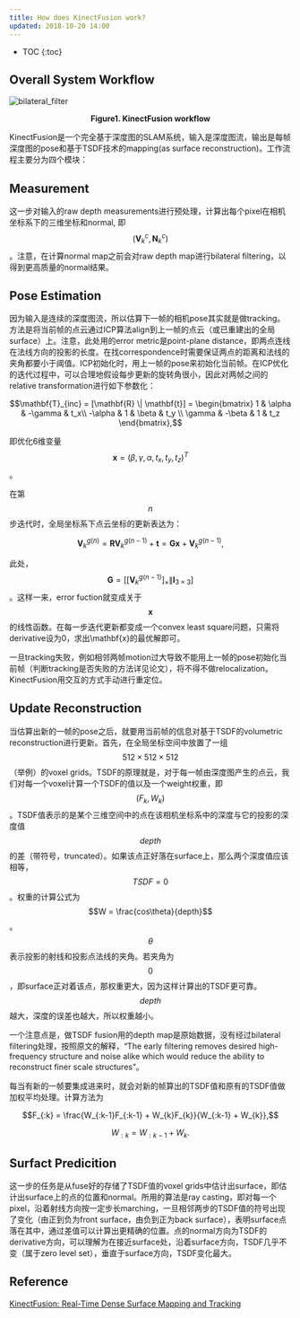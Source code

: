 ```yaml
---
title: How does KinectFusion work?
updated: 2018-10-20 14:00
---
```



* TOC
{:toc}

## Overall System Workflow

![bilateral_filter]({{site.baseurl}}/images/kinectfusion.png)
**<center>Figure1. KinectFusion workflow</center>**

KinectFusion是一个完全基于深度图的SLAM系统，输入是深度图流，输出是每帧深度图的pose和基于TSDF技术的mapping(as surface reconstruction)。工作流程主要分为四个模块：

## Measurement

这一步对输入的raw depth measurements进行预处理，计算出每个pixel在相机坐标系下的三维坐标和normal, 即$$(\mathbf{V}_k^c, \mathbf{N}_k^c)$$。注意，在计算normal map之前会对raw depth map进行bilateral filtering，以得到更高质量的normal结果。

## Pose Estimation

因为输入是连续的深度图流，所以估算下一帧的相机pose其实就是做tracking。方法是将当前帧的点云通过ICP算法align到上一帧的点云（或已重建出的全局surface）上。注意，此处用的error metric是point-plane distance，即两点连线在法线方向的投影的长度。在找correspondence时需要保证两点的距离和法线的夹角都要小于阈值。ICP初始化时，用上一帧的pose来初始化当前帧。在ICP优化的迭代过程中，可以合理地假设每步更新的旋转角很小，因此对两帧之间的relative transformation进行如下参数化：

$$\mathbf{T}_{inc} = [\mathbf{R} \| \mathbf{t}] = \begin{bmatrix} 1 & \alpha & -\gamma & t_x\\ -\alpha & 1 & \beta & t_y \\ \gamma & -\beta & 1 & t_z  \end{bmatrix},$$

即优化6维变量$$\mathbf{x}=(\beta, \gamma, \alpha, t_x, t_y, t_z)^T$$。

在第$$n$$步迭代时，全局坐标系下点云坐标的更新表达为：

$${\mathbf{V}_k^g}^{(n)} = \mathbf{R} {\mathbf{V}_k^g}^{(n-1)} + \mathbf{t} = \mathbf{G} \mathbf{x} + {\mathbf{V}_k^g}^{(n-1)},$$

此处，$$\mathbf{G}=\left[ [{\mathbf{V}_k^g}^{(n-1)}]_{\times} \| \mathbf{I}_{3\times3} \right]$$。这样一来，error fuction就变成关于$$\mathbf{x}$$的线性函数。在每一步迭代更新都变成一个convex least square问题，只需将derivative设为0，求出\mathbf{x}的最优解即可。

一旦tracking失败，例如相邻两帧motion过大导致不能用上一帧的pose初始化当前帧（判断tracking是否失败的方法详见论文），将不得不做relocalization。KinectFusion用交互的方式手动进行重定位。

## Update Reconstruction

当估算出新的一帧的pose之后，就要用当前帧的信息对基于TSDF的volumetric reconstruction进行更新。首先，在全局坐标空间中放置了一组$$512\times512\times512$$（举例）的voxel grids。TSDF的原理就是，对于每一帧由深度图产生的点云，我们对每一个voxel计算一个TSDF的值以及一个weight权重，即$$(F_k, W_k)$$。TSDF值表示的是某个三维空间中的点在该相机坐标系中的深度与它的投影的深度值$$depth$$的差（带符号，truncated）。如果该点正好落在surface上，那么两个深度值应该相等，$$TSDF=0$$。权重的计算公式为$$W = \frac{cos\theta}{depth}$$。$$\theta$$表示投影的射线和投影点法线的夹角。若夹角为$$0$$，即surface正对着该点，那权重更大，因为这样计算出的TSDF更可靠。$$depth$$越大，深度的误差也越大，所以权重越小。

一个注意点是，做TSDF fusion用的depth map是原始数据，没有经过bilateral filtering处理，按照原文的解释，“The early filtering removes desired high-frequency structure and noise alike which would reduce the ability to reconstruct finer scale structures”。

每当有新的一帧要集成进来时，就会对新的帧算出的TSDF值和原有的TSDF值做加权平均处理。计算方法为

$$F_{:k} = \frac{W_{:k-1}F_{:k-1} + W_{k}F_{k}}{W_{:k-1} + W_{k}},$$

$$W_{:k} = W_{:k-1} + W_{k}.$$

## Surfact Predicition

这一步的任务是从fuse好的存储了TSDF值的voxel grids中估计出surface，即估计出surface上的点的位置和normal。所用的算法是ray casting，即对每一个pixel，沿着射线方向按一定步长marching，一旦相邻两步的TSDF值的符号出现了变化（由正到负为front surface，由负到正为back surface），表明surface点落在其中，通过差值可以计算出更精确的位置。点的normal方向为TSDF的derivative方向，可以理解为在接近surface处，沿着surface方向，TSDF几乎不变（属于zero level set），垂直于surface方向，TSDF变化最大。

## Reference

[KinectFusion: Real-Time Dense Surface Mapping and Tracking](https://www.microsoft.com/en-us/research/wp-content/uploads/2016/02/ismar2011.pdf)
